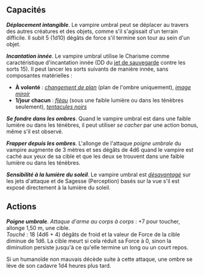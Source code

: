 ## Capacités
_**Déplacement intangible**_. Le vampire umbral peut se déplacer au travers des autres créatures et des objets, comme s'il s'agissait d'un terrain difficile. Il subit 5 (1d10) dégâts de force s'il termine son tour au sein d'un objet.

_**Incantation innée**_. Le vampire umbral utilise le Charisme comme caractéristique d'incantation innée (DD du [jet de sauvegarde](/utiliser-les-caracteristiques/#jets-de-sauvegarde) contre les sorts 15). Il peut lancer les sorts suivants de manière innée, sans composantes matérielles :
* **À volonté** : [_changement de plan_](/grimoire/changement-de-plan/) (plan de l'ombre uniquement), [_image miroir_](/grimoire/image-miroir/)
* **1/jour chacun** : [_fléau_](/grimoire/fleau/) (sous une faible lumière ou dans les ténèbres seulement), [_tentacules noirs_](/grimoire/tentacules-noirs/)

_**Se fondre dans les ombres**_. Quand le vampire umbral est dans une faible lumière ou dans les ténèbres, il peut utiliser _se cacher_ par une action bonus, même s'il est observé.

_**Frapper depuis les ombres**_. L'allonge de l'attaque _poigne umbrale_ du vampire augmente de 3 mètres et ses dégâts de 4d6 quand le vampire est caché aux yeux de sa cible et que les deux se trouvent dans une faible lumière ou dans les ténèbres.

_**Sensibilité à la lumière du soleil**_. Le vampire umbral est [_désavantagé_](/utiliser-les-caracteristiques/#avantage-et-desavantage) sur les jets d'attaque et de Sagesse (Perception) basés sur la vue s'il est exposé directement à la lumière du soleil.

## Actions
_**Poigne umbrale**_. _Attaque d'arme au corps à corps_ : +7 pour toucher, allonge 1,50 m, une cible.  
_Touché_ : 18 (4d6 + 4) dégâts de froid et la valeur de Force de la cible diminue de 1d6. La cible meurt si cela réduit sa Force à 0, sinon la diminution persiste jusqu'à ce qu'elle termine un long ou un court repos.

Si un humanoïde non mauvais décède suite à cette attaque, une ombre se lève de son cadavre 1d4 heures plus tard.
